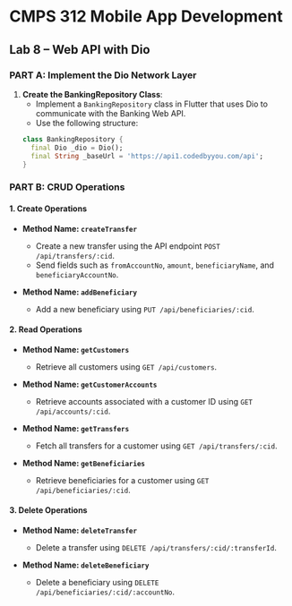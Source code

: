 # CMPS 312 Mobile App Development  
## Lab 8 – Web API with Dio

### PART A: Implement the Dio Network Layer

1. **Create the BankingRepository Class**:  
   - Implement a `BankingRepository` class in Flutter that uses Dio to communicate with the Banking Web API.
   - Use the following structure:
   ```dart
   class BankingRepository {
     final Dio _dio = Dio();
     final String _baseUrl = 'https://api1.codedbyyou.com/api';
   }

### PART B: CRUD Operations

#### 1. Create Operations

- **Method Name: `createTransfer`**  
  - Create a new transfer using the API endpoint `POST /api/transfers/:cid`.
  - Send fields such as `fromAccountNo`, `amount`, `beneficiaryName`, and `beneficiaryAccountNo`.

- **Method Name: `addBeneficiary`**  
  - Add a new beneficiary using `PUT /api/beneficiaries/:cid`.

#### 2. Read Operations

- **Method Name: `getCustomers`**  
  - Retrieve all customers using `GET /api/customers`.

- **Method Name: `getCustomerAccounts`**  
  - Retrieve accounts associated with a customer ID using `GET /api/accounts/:cid`.

- **Method Name: `getTransfers`**  
  - Fetch all transfers for a customer using `GET /api/transfers/:cid`.

- **Method Name: `getBeneficiaries`**  
  - Retrieve beneficiaries for a customer using `GET /api/beneficiaries/:cid`.

#### 3. Delete Operations

- **Method Name: `deleteTransfer`**  
  - Delete a transfer using `DELETE /api/transfers/:cid/:transferId`.

- **Method Name: `deleteBeneficiary`**  
  - Delete a beneficiary using `DELETE /api/beneficiaries/:cid/:accountNo`.